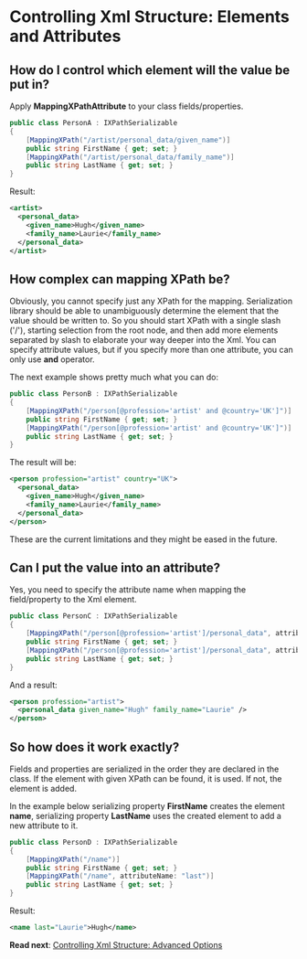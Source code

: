 # Controlling Xml Structure: Elements and Attributes

## How do I control which element will the value be put in?

Apply **MappingXPathAttribute** to your class fields/properties.

```csharp
public class PersonA : IXPathSerializable
{
	[MappingXPath("/artist/personal_data/given_name")]
	public string FirstName { get; set; }
	[MappingXPath("/artist/personal_data/family_name")]
	public string LastName { get; set; }
}
```

Result:

```xml
<artist>
  <personal_data>
    <given_name>Hugh</given_name>
    <family_name>Laurie</family_name>
  </personal_data>
</artist>
```

## How complex can mapping XPath be?

Obviously, you cannot specify just any XPath for the mapping. Serialization library should be able to unambiguously determine the element that the value should be written to. 
So you should start XPath with a single slash ('/'), starting selection from the root node, and then add more elements separated by slash to elaborate your way deeper into the Xml. You can specify attribute values, but if you specify more than one attribute, you can only use **and** operator.

The next example shows pretty much what you can do:

```csharp
public class PersonB : IXPathSerializable
{
	[MappingXPath("/person[@profession='artist' and @country='UK']")]
	public string FirstName { get; set; }
	[MappingXPath("/person[@profession='artist' and @country='UK']")]
	public string LastName { get; set; }
}
```

The result will be:

```xml
<person profession="artist" country="UK">
  <personal_data>
    <given_name>Hugh</given_name>
    <family_name>Laurie</family_name>
  </personal_data>
</person>
```

These are the current limitations and they might be eased in the future.

## Can I put the value into an attribute?

Yes, you need to specify the attribute name when mapping the field/property to the Xml element.

```csharp
public class PersonC : IXPathSerializable
{
	[MappingXPath("/person[@profession='artist']/personal_data", attributeName: "given_name")]
	public string FirstName { get; set; }
	[MappingXPath("/person[@profession='artist']/personal_data", attributeName: "family_name")]
	public string LastName { get; set; }
}
```

And a result:

```xml
<person profession="artist">
  <personal_data given_name="Hugh" family_name="Laurie" />
</person>
```

## So how does it work exactly?

Fields and properties are serialized in the order they are declared in the class. If the element with given XPath can be found, it is used. If not, the element is added.

In the example below serializing property **FirstName** creates the element **name**, serializing property **LastName** uses the created element to add a new attribute to it.

```csharp
public class PersonD : IXPathSerializable
{
	[MappingXPath("/name")]
	public string FirstName { get; set; }
	[MappingXPath("/name", attributeName: "last")]
	public string LastName { get; set; }
}
```

Result:

```xml
<name last="Laurie">Hugh</name>
```

**Read next**: [Controlling Xml Structure: Advanced Options](Advanced-Xml-Structure.md)
